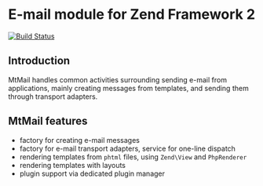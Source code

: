 E-mail module for Zend Framework 2
==================================

[![Build Status](https://travis-ci.org/mtymek/MtMail.png?branch=master)](https://travis-ci.org/mtymek/MtMail)

Introduction
------------
MtMail handles common activities surrounding sending e-mail from applications, mainly creating messages
from templates, and sending them through transport adapters.

MtMail features
---------------
* factory for creating e-mail messages
* factory for e-mail transport adapters, service for one-line dispatch
* rendering templates from `phtml` files, using `Zend\View` and `PhpRenderer`
* rendering templates with layouts
* plugin support via dedicated plugin manager
